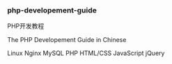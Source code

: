 ### php-developement-guide

PHP开发教程

The PHP Developement Guide in Chinese

Linux 
Nginx
MySQL
PHP
HTML/CSS
JavaScript
jQuery
